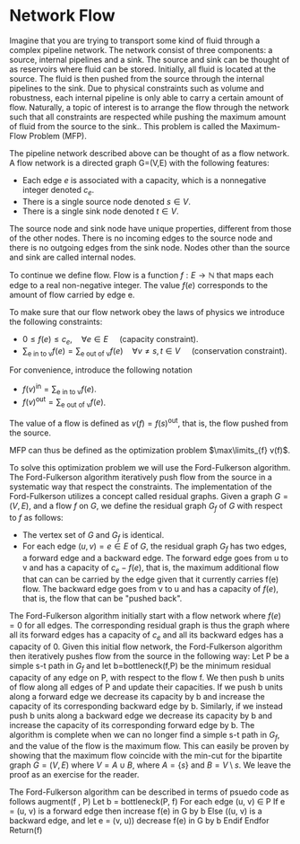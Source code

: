 # Network Flow

Imagine that you are trying to transport some kind of fluid through a complex pipeline network. The network consist of three components: a source, internal pipelines and a sink. The source and sink can be thought of as reservoirs where fluid can be stored. Initially, all fluid is located at the source. The fluid is then pushed from the source through the internal pipelines to the sink. Due to physical constraints such as volume and robustness, each internal pipeline is only able to carry a certain amount of flow. Naturally, a topic of interest is to arrange the flow through the network such that all constraints are respected while pushing the maximum amount of fluid from the source to the sink.. This problem is called the Maximum-Flow Problem (MFP).

The pipeline network described above can be thought of as a flow network. A flow network is a directed graph G=(V,E) with the following features:
* Each edge $e$ is associated with a capacity, which is a nonnegative integer denoted $c_{e}$.
* There is a single source node denoted $s\in V$.
* There is a single sink node denoted $t \in V$.

The source node and sink node have unique properties, different from those of the other nodes. There is no incoming edges to the source node and there is no outgoing edges from the sink node. Nodes other than the source and sink are called internal nodes.

To continue we define flow. Flow is a function $f : E \rightarrow \mathbb{N}$ that maps each edge to a real non-negative integer. The value $f(e)$ corresponds to the amount of flow carried by edge e.

To make sure that our flow network obey the laws of physics we introduce the following constraints:
* $0 \leq f(e) \leq c_{e}, \quad \forall e\in E \quad$ (capacity constraint).
* $\sum_{\text{e in to v}} f(e) = \sum_{\text{e out of v}} f(e) \quad \forall v \neq s,t \in V \quad$ (conservation constraint). 

For convenience, introduce the following notation
* $f(v)^{\text{in}} = \sum_{\text{e in to v}} f(e)$.
* $f(v)^{\text{out}} = \sum_{\text{e out of v}} f(e)$.

The value of a flow is defined as
$v(f) = f(s)^{\text{out}}$,
that is, the flow pushed from the source.

MFP can thus be defined as the optimization problem $\max\limits_{f} v(f)$.

To solve this optimization problem we will use the Ford-Fulkerson algorithm. The Ford-Fulkerson algorithm iteratively push flow from the source in a systematic way that respect the constraints. The implementation of the Ford-Fulkerson utilizes a concept called residual graphs. Given a graph $G=(V,E)$, and a flow $f$ on $G$, we define the residual graph $G_{f}$ of $G$ with respect to $f$ as follows:
* The vertex set of $G$ and $G_{f}$ is identical.
* For each edge $(u,v) = e\in E$ of $G$, the residual graph $G_{f}$ has two edges, a forward edge and a backward edge. The forward edge goes from u to v and has a capacity of $c_{e}-f(e)$, that is, the maximum additional flow that can can be carried by the edge given that it currently carries f(e) flow. The backward edge goes from v to u and has a capacity of $f(e)$, that is, the flow that can be "pushed back".

The Ford-Fulkerson algorithm initially start with a flow network where $f(e)=0$ for all edges. The corresponding residual graph is thus the graph where all its forward edges has a capacity of $c_{e}$ and all its backward edges has a capacity of 0. Given this initial flow network, the Ford-Fulkerson algorithm then iteratively pushes flow from the source in the following way: Let P be a simple s-t path in $G_{f}$ and let b=bottleneck(f,P) be the minimum residual capacity of any edge on P, with respect to the flow f. We then push b units of flow along all edges of P and update their capacities. If we push b units along a forward edge we decrease its capacity by b and increase the capacity of its corresponding backward edge by b. Similarly, if we instead push b units along a backward edge we decrease its capacity by b and increase the capacity of its corresponding forward edge by b. The algorithm is complete when we can no longer find a simple s-t path in $G_{f}$, and the value of the flow is the maximum flow. This can easily be proven by showing that the maximum flow coincide with the min-cut for the bipartite graph $G = (V, E)$ where $V = A\cup B$, where $A=\{s\}$ and $B=V \setminus s$. We leave the proof as an exercise for the reader.

The Ford-Fulkerson algorithm can be described in terms of psuedo code as follows
augment(f , P)
Let b = bottleneck(P, f)
For each edge (u, v) ∈ P
If e = (u, v) is a forward edge then
increase f(e) in G by b
Else ((u, v) is a backward edge, and let e = (v, u))
decrease f(e) in G by b
Endif
Endfor
Return(f)
